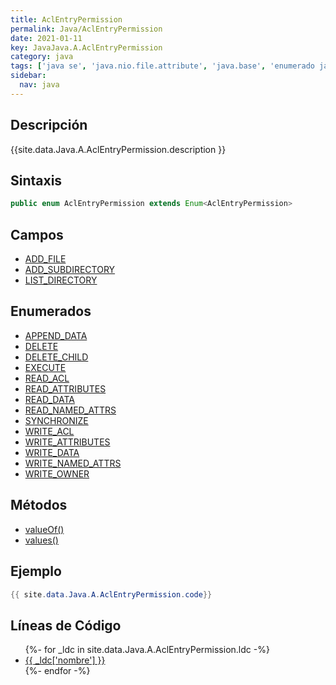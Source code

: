 ```yaml
---
title: AclEntryPermission
permalink: Java/AclEntryPermission
date: 2021-01-11
key: JavaJava.A.AclEntryPermission
category: java
tags: ['java se', 'java.nio.file.attribute', 'java.base', 'enumerado java', 'Java 1.7']
sidebar: 
  nav: java
---
```


## Descripción
{{site.data.Java.A.AclEntryPermission.description }}

## Sintaxis
~~~java
public enum AclEntryPermission extends Enum<AclEntryPermission>
~~~

## Campos
* [ADD_FILE](/Java/AclEntryPermission/ADD_FILE)
* [ADD_SUBDIRECTORY](/Java/AclEntryPermission/ADD_SUBDIRECTORY)
* [LIST_DIRECTORY](/Java/AclEntryPermission/LIST_DIRECTORY)

## Enumerados
* [APPEND_DATA](/Java/AclEntryPermission/APPEND_DATA)
* [DELETE](/Java/AclEntryPermission/DELETE)
* [DELETE_CHILD](/Java/AclEntryPermission/DELETE_CHILD)
* [EXECUTE](/Java/AclEntryPermission/EXECUTE)
* [READ_ACL](/Java/AclEntryPermission/READ_ACL)
* [READ_ATTRIBUTES](/Java/AclEntryPermission/READ_ATTRIBUTES)
* [READ_DATA](/Java/AclEntryPermission/READ_DATA)
* [READ_NAMED_ATTRS](/Java/AclEntryPermission/READ_NAMED_ATTRS)
* [SYNCHRONIZE](/Java/AclEntryPermission/SYNCHRONIZE)
* [WRITE_ACL](/Java/AclEntryPermission/WRITE_ACL)
* [WRITE_ATTRIBUTES](/Java/AclEntryPermission/WRITE_ATTRIBUTES)
* [WRITE_DATA](/Java/AclEntryPermission/WRITE_DATA)
* [WRITE_NAMED_ATTRS](/Java/AclEntryPermission/WRITE_NAMED_ATTRS)
* [WRITE_OWNER](/Java/AclEntryPermission/WRITE_OWNER)

## Métodos
* [valueOf()](/Java/AclEntryPermission/valueOf)
* [values()](/Java/AclEntryPermission/values)

## Ejemplo
~~~java
{{ site.data.Java.A.AclEntryPermission.code}}
~~~

## Líneas de Código
<ul>
{%- for _ldc in site.data.Java.A.AclEntryPermission.ldc -%}
   <li>
       <a href="{{_ldc['url'] }}">{{ _ldc['nombre'] }}</a>
   </li>
{%- endfor -%}
</ul>
